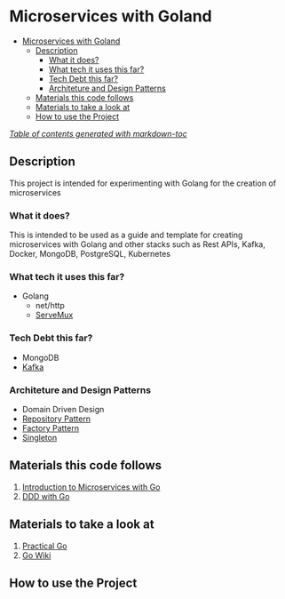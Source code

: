 # Microservices with Goland

- [Microservices with Goland](#microservices-with-goland)
  - [Description](#description)
    - [What it does?](#what-it-does)
    - [What tech it uses this far?](#what-tech-it-uses-this-far)
    - [Tech Debt this far?](#tech-debt-this-far)
    - [Architeture and Design Patterns](#architeture-and-design-patterns)
  - [Materials this code follows](#materials-this-code-follows)
  - [Materials to take a look at](#materials-to-take-a-look-at)
  - [How to use the Project](#how-to-use-the-project)

*[Table of contents generated with markdown-toc](http://ecotrust-canada.github.io/markdown-toc/)*

## Description

This project is intended for experimenting with Golang for the creation of microservices


### What it does?

This is intended to be used as a guide and template for creating microservices with Golang and other stacks such as Rest APIs, Kafka, Docker, MongoDB, PostgreSQL, Kubernetes

### What tech it uses this far?

- Golang
  - net/http
  - [ServeMux](https://pkg.go.dev/net/http#ServeMux)

### Tech Debt this far?

- MongoDB
- [Kafka](https://www.youtube.com/watch?v=-yVxChp7HoQ&ab_channel=AnthonyGG)

### Architeture and Design Patterns

- Domain Driven Design
- [Repository Pattern](https://threedots.tech/post/repository-pattern-in-go/)
- [Factory Pattern](https://refactoring.guru/design-patterns/factory-method)
- [Singleton](https://refactoring.guru/design-patterns/singleton)

## Materials this code follows

1. [Introduction to Microservices with Go](https://www.youtube.com/watch?v=VzBGi_n65iU&list=RDCMUC2V1SxXFUa5YxVJvTsrCgyg&start_radio=1&rv=VzBGi_n65iU&t=52&ab_channel=NicJackson)
2. [DDD with Go](https://programmingpercy.tech/blog/how-to-domain-driven-design-ddd-golang/)

## Materials to take a look at

1. [Practical Go](https://dave.cheney.net/practical-go)
2. [Go Wiki](https://github.com/golang/go/wiki)

## How to use the Project

